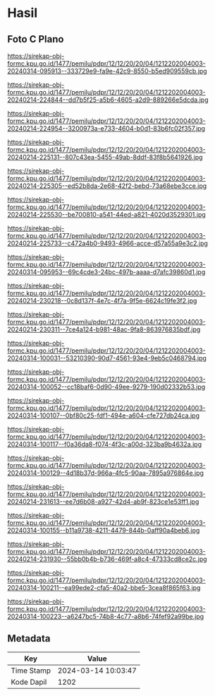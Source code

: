 # Hasil

## Foto C Plano

https://sirekap-obj-formc.kpu.go.id/1477/pemilu/pdpr/12/12/20/20/04/1212202004003-20240314-095913--333729e9-fa9e-42c9-8550-b5ed909559cb.jpg

https://sirekap-obj-formc.kpu.go.id/1477/pemilu/pdpr/12/12/20/20/04/1212202004003-20240214-224844--dd7b5f25-a5b6-4605-a2d9-889266e5dcda.jpg

https://sirekap-obj-formc.kpu.go.id/1477/pemilu/pdpr/12/12/20/20/04/1212202004003-20240214-224954--3200973a-e733-4604-b0d1-83b6fc02f357.jpg

https://sirekap-obj-formc.kpu.go.id/1477/pemilu/pdpr/12/12/20/20/04/1212202004003-20240214-225131--807c43ea-5455-49ab-8ddf-83f8b5641926.jpg

https://sirekap-obj-formc.kpu.go.id/1477/pemilu/pdpr/12/12/20/20/04/1212202004003-20240214-225305--ed52b8da-2e68-42f2-bebd-73a68ebe3cce.jpg

https://sirekap-obj-formc.kpu.go.id/1477/pemilu/pdpr/12/12/20/20/04/1212202004003-20240214-225530--be700810-a541-44ed-a821-4020d3529301.jpg

https://sirekap-obj-formc.kpu.go.id/1477/pemilu/pdpr/12/12/20/20/04/1212202004003-20240214-225733--c472a4b0-9493-4966-acce-d57a55a9e3c2.jpg

https://sirekap-obj-formc.kpu.go.id/1477/pemilu/pdpr/12/12/20/20/04/1212202004003-20240314-095953--69c4cde3-24bc-497b-aaaa-d7afc39860d1.jpg

https://sirekap-obj-formc.kpu.go.id/1477/pemilu/pdpr/12/12/20/20/04/1212202004003-20240214-230218--0c8d137f-4e7c-4f7a-9f5e-6624c19fe3f2.jpg

https://sirekap-obj-formc.kpu.go.id/1477/pemilu/pdpr/12/12/20/20/04/1212202004003-20240214-230311--7ce4a124-b981-48ac-9fa8-863976835bdf.jpg

https://sirekap-obj-formc.kpu.go.id/1477/pemilu/pdpr/12/12/20/20/04/1212202004003-20240314-100031--53210390-90d7-4561-93e4-9eb5c0468794.jpg

https://sirekap-obj-formc.kpu.go.id/1477/pemilu/pdpr/12/12/20/20/04/1212202004003-20240314-100052--cc18baf6-0d90-49ee-9279-190d02332b53.jpg

https://sirekap-obj-formc.kpu.go.id/1477/pemilu/pdpr/12/12/20/20/04/1212202004003-20240314-100107--0bf80c25-fdf1-494e-a604-cfe727db24ca.jpg

https://sirekap-obj-formc.kpu.go.id/1477/pemilu/pdpr/12/12/20/20/04/1212202004003-20240314-100117--f0a36da8-f074-4f3c-a00d-323ba9b4632a.jpg

https://sirekap-obj-formc.kpu.go.id/1477/pemilu/pdpr/12/12/20/20/04/1212202004003-20240314-100129--4d18b37d-966a-4fc5-90aa-7895a976864e.jpg

https://sirekap-obj-formc.kpu.go.id/1477/pemilu/pdpr/12/12/20/20/04/1212202004003-20240214-231613--ee7d6b08-a927-42d4-ab9f-823ce1e53ff1.jpg

https://sirekap-obj-formc.kpu.go.id/1477/pemilu/pdpr/12/12/20/20/04/1212202004003-20240314-100155--b11a9738-4211-4479-844b-0aff90a4beb6.jpg

https://sirekap-obj-formc.kpu.go.id/1477/pemilu/pdpr/12/12/20/20/04/1212202004003-20240214-231930--55bb0b4b-b736-469f-a8c4-47333cd8ce2c.jpg

https://sirekap-obj-formc.kpu.go.id/1477/pemilu/pdpr/12/12/20/20/04/1212202004003-20240314-100211--ea99ede2-cfa5-40a2-bbe5-3cea8f865f63.jpg

https://sirekap-obj-formc.kpu.go.id/1477/pemilu/pdpr/12/12/20/20/04/1212202004003-20240314-100223--a6247bc5-74b8-4c77-a8b6-74fef92a99be.jpg


## Metadata

| Key        | Value               |
| ---------- | ------------------- |
| Time Stamp | 2024-03-14 10:03:47 |
| Kode Dapil | 1202                |



